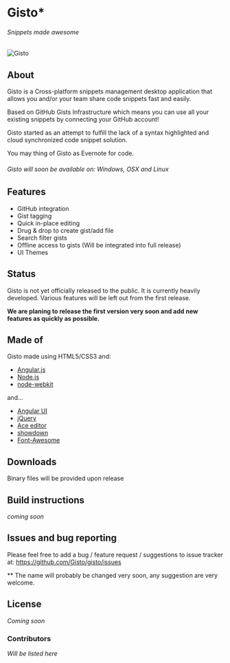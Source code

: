 # Gisto*

###### Snippets made awesome

![Gisto](http://gisto.github.io/img/single-gist.png "Gisto")

## About

Gisto is a Cross-platform snippets management desktop application that allows you and/or your team share code snippets fast and easily.

Based on GitHub Gists Infrastructure which means you can use all your existing snippets by connecting your GitHub account!

Gisto started as an attempt to fulfill the lack of a syntax highlighted and cloud synchronized code snippet solution. 

You may thing of Gisto as Evernote for code.

###### Gisto will soon be available on: Windows, OSX and Linux

## Features

* GitHub integration
* Gist tagging
* Quick in-place editing
* Drug & drop to create gist/add file
* Search filter gists
* Offline access to gists (Will be integrated into full release)
* UI Themes

## Status

Gisto is not yet officially released to the public. It is currently heavily developed. Various features will be left out from the first release.

**We are planing to release the first version very soon and add new features as quickly as possible.**

## Made of

Gisto made using HTML5/CSS3 and:

* [Angular.js](http://angularjs.org/) 
* [Node.js](http://nodejs.org/)
* [node-webkit](https://github.com/rogerwang/node-webkit)

and...

* [Angular UI](http://angular-ui.github.io/)
* [jQuery](http://jquery.com/)
* [Ace editor](http://ajaxorg.github.io/ace/)
* [showdown](https://github.com/coreyti/showdown)
* [Font-Awesome](http://fortawesome.github.io/Font-Awesome/)

## Downloads

Binary files will be provided upon release

## Build instructions

*coming soon*

## Issues and bug reporting

Please feel free to add a bug / feature request / suggestions to issue tracker at: https://github.com/Gisto/gisto/issues

** The name will probably be changed very soon, any suggestion are very welcome.

## License

*Coming soon*

### Contributors

*Will be listed here*